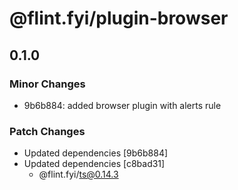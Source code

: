 # @flint.fyi/plugin-browser

## 0.1.0

### Minor Changes

- 9b6b884: added browser plugin with alerts rule

### Patch Changes

- Updated dependencies [9b6b884]
- Updated dependencies [c8bad31]
  - @flint.fyi/ts@0.14.3
